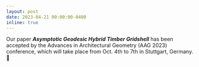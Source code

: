 ```yaml
---
layout: post
date: 2023-04-21 00:00:00-0400
inline: true
---
```


Our paper ***Asymptotic Geodesic Hybrid Timber Gridshell*** has been accepted by the Advances in Architectural Geometry (AAG 2023) conference, which will take place from Oct. 4th to 7th in Stuttgart, Germany. :car:
